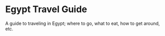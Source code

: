# Egypt Travel Guide
A guide to traveling in Egypt; where to go, what to eat, how to get around, etc. 
